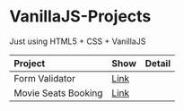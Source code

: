 # VanillaJS-Projects
Just using HTML5 + CSS + VanillaJS

|Project |Show|Detail|
|:---- |:----|:----|
|Form Validator | [Link](https://dorogono.github.io/formValidaor/) |
|Movie Seats Booking | [Link](https://dorogono.github.io/booking/)|
